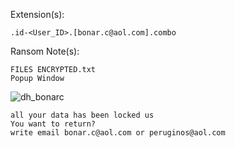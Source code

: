 Extension(s): 
```
.id-<User_ID>.[bonar.c@aol.com].combo
```
Ransom Note(s): 
```
FILES ENCRYPTED.txt
Popup Window
```
![dh_bonarc](https://github.com/user-attachments/assets/f2babf2d-4700-4d12-83a8-1b0188b9f254)
```
all your data has been locked us
You want to return?
write email bonar.c@aol.com or peruginos@aol.com
```
